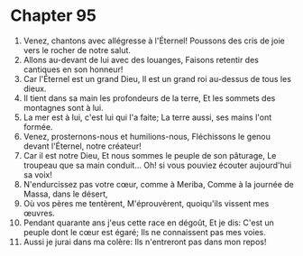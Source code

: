 # Chapter 95

1. Venez, chantons avec allégresse à l'Éternel! Poussons des cris de joie vers le rocher de notre salut.
2. Allons au-devant de lui avec des louanges, Faisons retentir des cantiques en son honneur!
3. Car l'Éternel est un grand Dieu, Il est un grand roi au-dessus de tous les dieux.
4. Il tient dans sa main les profondeurs de la terre, Et les sommets des montagnes sont à lui.
5. La mer est à lui, c'est lui qui l'a faite; La terre aussi, ses mains l'ont formée.
6. Venez, prosternons-nous et humilions-nous, Fléchissons le genou devant l'Éternel, notre créateur!
7. Car il est notre Dieu, Et nous sommes le peuple de son pâturage, Le troupeau que sa main conduit... Oh! si vous pouviez écouter aujourd'hui sa voix!
8. N'endurcissez pas votre cœur, comme à Meriba, Comme à la journée de Massa, dans le désert,
9. Où vos pères me tentèrent, M'éprouvèrent, quoiqu'ils vissent mes œuvres.
10. Pendant quarante ans j'eus cette race en dégoût, Et je dis: C'est un peuple dont le cœur est égaré; Ils ne connaissent pas mes voies.
11. Aussi je jurai dans ma colère: Ils n'entreront pas dans mon repos!

